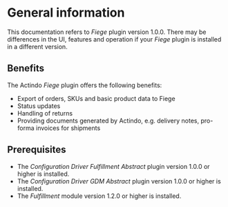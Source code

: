 # General information

[comment]: <> (Allg. Info zu Fiege hinzufügen)

This documentation refers to *Fiege* plugin version 1.0.0. There may be differences in the UI, features and operation if your *Fiege* plugin is installed in a different version.


## Benefits

The Actindo *Fiege* plugin offers the following benefits:

- Export of orders, SKUs and basic product data to Fiege
- Status updates
- Handling of returns
- Providing documents generated by Actindo, e.g. delivery notes, pro-forma invoices for shipments

[comment]: <> (Info aus Confluence > Product)

## Prerequisites

- The *Configuration Driver Fulfillment Abstract* plugin version 1.0.0 or higher is installed.
- The *Configuration Driver GDM Abstract* plugin version 1.0.0 or higher is installed.
- The *Fulfillment* module version 1.2.0 or higher is installed.

[comment]: <> (Check, ob das stimmt)  
